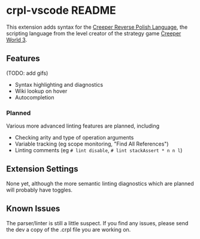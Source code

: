 # crpl-vscode README

This extension adds syntax for the [Creeper Reverse Polish Language](https://knucklecracker.com/wiki/doku.php?id=crpl:overview), the scripting language from the level creator of the strategy game [Creeper World 3](https://knucklecracker.com/creeperworld3/cw3.php).

## Features

(TODO: add gifs)

- Syntax highlighting and diagnostics
- Wiki lookup on hover
- Autocompletion

### Planned

Various more advanced linting features are planned, including

- Checking arity and type of operation arguments
- Variable tracking (eg scope monitoring, "Find All References")
- Linting comments (eg `# lint disable`, `# lint stackAssert * n n l`)

## Extension Settings

None yet, although the more semantic linting diagnostics which are planned will probably have toggles.

## Known Issues

The parser/linter is still a little suspect. If you find any issues, please send the dev a copy of the .crpl file you are working on.